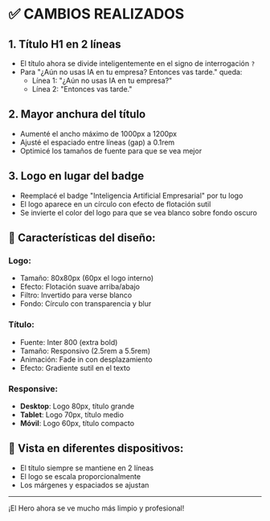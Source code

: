 # ✅ CAMBIOS REALIZADOS

## 1. **Título H1 en 2 líneas**
- El título ahora se divide inteligentemente en el signo de interrogación `?`
- Para "¿Aún no usas IA en tu empresa? Entonces vas tarde." queda:
  - Línea 1: "¿Aún no usas IA en tu empresa?"
  - Línea 2: "Entonces vas tarde."

## 2. **Mayor anchura del título**
- Aumenté el ancho máximo de 1000px a 1200px
- Ajusté el espaciado entre líneas (gap) a 0.1rem
- Optimicé los tamaños de fuente para que se vea mejor

## 3. **Logo en lugar del badge**
- Reemplacé el badge "Inteligencia Artificial Empresarial" por tu logo
- El logo aparece en un círculo con efecto de flotación sutil
- Se invierte el color del logo para que se vea blanco sobre fondo oscuro

## 🎨 Características del diseño:

### Logo:
- Tamaño: 80x80px (60px el logo interno)
- Efecto: Flotación suave arriba/abajo
- Filtro: Invertido para verse blanco
- Fondo: Círculo con transparencia y blur

### Título:
- Fuente: Inter 800 (extra bold)
- Tamaño: Responsivo (2.5rem a 5.5rem)
- Animación: Fade in con desplazamiento
- Efecto: Gradiente sutil en el texto

### Responsive:
- **Desktop**: Logo 80px, título grande
- **Tablet**: Logo 70px, título medio
- **Móvil**: Logo 60px, título compacto

## 📱 Vista en diferentes dispositivos:
- El título siempre se mantiene en 2 líneas
- El logo se escala proporcionalmente
- Los márgenes y espaciados se ajustan

---
¡El Hero ahora se ve mucho más limpio y profesional!

